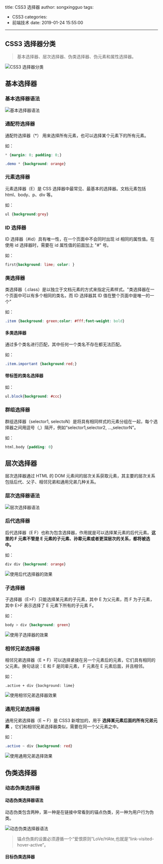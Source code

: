 title: CSS3 选择器
author: songxingguo
tags:
  - CSS3
categories:
  - 前端技术
date: 2019-01-24 15:55:00
---
## CSS3 选择器分类

> 基本选择器、层次选择器、伪类选择器、伪元素和属性选择器。

![CSS3 选择器分类](https://graphbed.qiniu.songxingguo.com/CSS3-selector/CSS3%E9%80%89%E6%8B%A9%E5%99%A8%E5%88%86%E7%B1%BB.png)

<!-- more -->

## 基本选择器

### 基本选择器语法

![基本选择器语法](https://graphbed.qiniu.songxingguo.com/CSS3-selector/%E5%9F%BA%E6%9C%AC%E9%80%89%E6%8B%A9%E5%99%A8%E8%AF%AD%E6%B3%95.png)

### 通配符选择器

通配符选择器（*） 用来选择所有元素，也可以选择某个元素下的所有元素。

如：

```css
* {margin: 0; padding: 0;}
```
```css
.demo * {background: orange}
```
### 元素选择器

元素选择器（E）是 CSS 选择器中最常见、最基本的选择器。文档元素包括 html、body、p、div 等。

如：

```css
ul {background:grey}
```
### ID 选择器

ID 选择器（#id）具有唯一性，在一个页面中不会同时出现 id 相同的属性值。在使用 id 选择器时，需要在 id 属性值的前面加上 "#" 号。

如：

```css
first{background: lime; color: }
```
### 类选择器

类选择器（.class）是以独立于文档元素的方式来指定元素样式。"类选择器在一个页面中可以有多个相同的类名，而 ID 选择器其 ID 值在整个页面中是唯一的一个"

如：

```css
.item {background: green;color: #fff;font-weight: bold}
```
#### 多类选择器

通过多个类名进行匹配，其中任何一个类名不存在都无法匹配。

如：

```css
.item.important {background:red;}
```
#### 带标签的类名选择器

如：

```css
ul.block{background: #ccc}
```
### 群组选择器

群组选择器（selector1, selectoN）是将具有相同样式的元素分组在一起，每个选择器之间用逗号（,）隔开，例如“selector1,selector2, ...,selectorN”。

如：

```css
html,body {padding: 0}
```
## 层次选择器

层次选择器通过 HTML 的 DOM 元素间的层次关系获取元素，其主要的层次关系包括后代、父子、相邻兄弟和通用兄弟几种关系。

### 层次选择器语法

![层次选择器语法](https://graphbed.qiniu.songxingguo.com/CSS3-selector/%E5%B1%82%E6%AC%A1%E9%80%89%E6%8B%A9%E5%99%A8%E8%AF%AD%E6%B3%95.png)

### 后代选择器

后代选择器（E F）也称为包含选择器，作用就是可以选择某元素的后代元素。**这里的 F 元素不管是 E 元素的子元素、孙辈元素或者更深层次的关系，都将被选中。**

如：

```css
div div {background: orange}
```
![使用后代选择器的效果](https://graphbed.qiniu.songxingguo.com/CSS3-selector/%E4%BD%BF%E7%94%A8%E5%90%8E%E4%BB%A3%E9%80%89%E6%8B%A9%E5%99%A8%E7%9A%84%E6%95%88%E6%9E%9C.png)

### 子选择器

子选择器（E>F）只能选择某元素的子元素，其中 E 为父元素，而 F 为子元素，其中 E>F 表示选择了 E 元素下所有的子元素 F。

如：

```css
body > div {background: green}
```
![使用子选择器的效果](https://graphbed.qiniu.songxingguo.com/CSS3-selector/%E4%BD%BF%E7%94%A8%E5%AD%90%E9%80%89%E6%8B%A9%E5%99%A8%E7%9A%84%E6%95%88%E6%9E%9C.png)

### 相邻兄弟选择器

相邻兄弟选择器（E + F）可以选择紧接在另一个元素后的元素，它们具有相同的父元素。换句话说：E 和 F 是同辈元素， F 元素在 E 元素后面，并且相邻。

如：

```
.active + div {background: lime}
```
![使用相邻兄弟选择器效果](https://graphbed.qiniu.songxingguo.com/CSS3-selector/%E4%BD%BF%E7%94%A8%E7%9B%B8%E9%82%BB%E5%85%84%E5%BC%9F%E9%80%89%E6%8B%A9%E5%99%A8%E6%95%88%E6%9E%9C.png)

### 通用兄弟选择器

通用兄弟选择器（E ~ F）是 CSS3 新增加的，用于 **选择某元素后面的所有兄弟元素** ，它们和相邻兄弟选择器类似，需要在同一个父元素之中。

如：

```css
.active ~ div {background: red}
```
![使用通用兄弟选择效果](https://graphbed.qiniu.songxingguo.com/CSS3-selector/%E4%BD%BF%E7%94%A8%E9%80%9A%E7%94%A8%E5%85%84%E5%BC%9F%E9%80%89%E6%8B%A9%E5%99%A8%E6%95%88%E6%9E%9C.png)

## 伪类选择器

### 动态伪类选择器

#### 动态伪类选择器语法

动态伪类包含两种，第一种是在链接中常看到的锚点伪类，另一种为用户行为伪类。

![动态伪类选择器语法](https://graphbed.qiniu.songxingguo.com/CSS3-selector/%E5%8A%A8%E6%80%81%E4%BC%AA%E7%B1%BB%E9%80%89%E6%8B%A9%E5%99%A8%E8%AF%AD%E6%B3%95.png)

> 锚点伪类的设置必须遵循一个“爱恨原则”LoVe/HAte,也就是“link-visited-hover-active”。

#### 目标伪类选择器